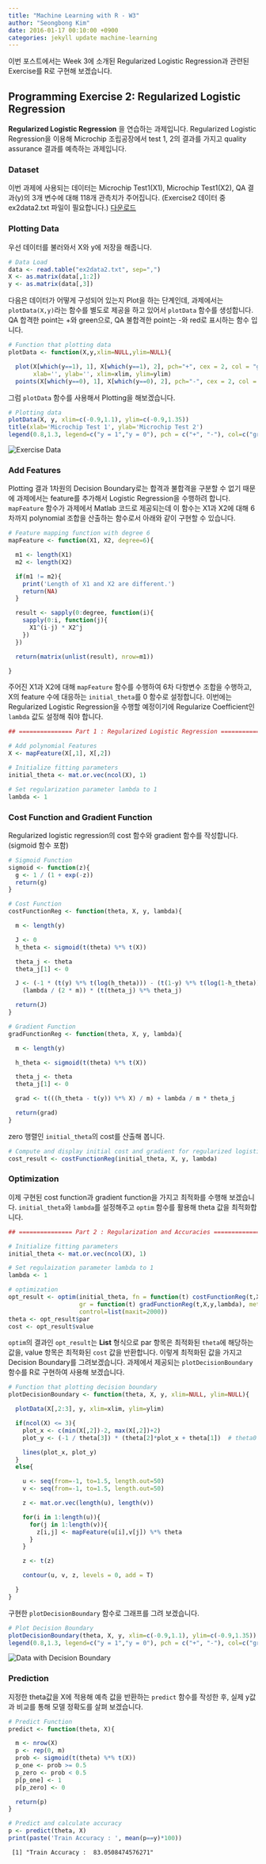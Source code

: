 ```yaml
---
title: "Machine Learning with R - W3"
author: "Seongbong Kim"
date: 2016-01-17 00:10:00 +0900
categories: jekyll update machine-learning
---
```


이번 포스트에서는 Week 3에 소개된 Regularized Logistic Regression과 관련된 Exercise를 R로 구현해 보겠습니다.


## Programming Exercise 2: Regularized Logistic Regression

**Regularized Logistic Regression** 을 연습하는 과제입니다.
 Regularized Logistic Regression을 이용해 Microchip 조립공장에서 test 1, 2의 결과를 가지고 quality assurance 결과를 예측하는 과제입니다.

### Dataset
이번 과제에 사용되는 데이터는 Microchip Test1(X1), Microchip Test1(X2), QA 결과(y)의 3개 변수에 대해 118개 관측치가 주어집니다.
(Exercise2 데이터 중 ex2data2.txt 파일이 필요합니다.)
<a href="http://s3.amazonaws.com/spark-public/ml/exercises/on-demand/machine-learning-ex2.zip">다운로드</a>

### Plotting Data


우선 데이터를 불러와서 X와 y에 저장을 해줍니다.


```r
# Data Load
data <- read.table("ex2data2.txt", sep=",")
X <- as.matrix(data[,1:2])
y <- as.matrix(data[,3])
```

다음은 데이터가 어떻게 구성되어 있는지 Plot을 하는 단계인데, 과제에서는 `plotData(X,y)`라는 함수를 별도로 제공을 하고 있어서 `plotData` 함수를 생성합니다. QA 합격한 point는 +와 green으로, QA 불합격한 point는 -와 red로 표시하는 함수 입니다.

```r
# Function that plotting data
plotData <- function(X,y,xlim=NULL,ylim=NULL){

  plot(X[which(y==1), 1], X[which(y==1), 2], pch="+", cex = 2, col = "green",
       xlab='', ylab='', xlim=xlim, ylim=ylim)
  points(X[which(y==0), 1], X[which(y==0), 2], pch="-", cex = 2, col = "red")}
```

그럼 `plotData` 함수를 사용해서 Plotting을 해보겠습니다.


```r
# Plotting data
plotData(X, y, xlim=c(-0.9,1.1), ylim=c(-0.9,1.35))
title(xlab='Microchip Test 1', ylab='Microchip Test 2')
legend(0.8,1.3, legend=c("y = 1","y = 0"), pch = c("+", "-"), col=c("green", "red"))
```

![Exercise Data](/assets/coursera/machine-learning/ex2/unnamed-chunk-4-1.png)

### Add Features
Plotting 결과 1차원의 Decision Boundary로는 합격과 불합격을 구분할 수 없기 때문에 과제에서는 feature를 추가해서 Logistic Regression을 수행하려 합니다. `mapFeature` 함수가 과제에서 Matlab 코드로 제공되는데 이 함수는 X1과 X2에 대해 6차까지 polynomial 조합을 산출하는 함수로서 아래와 같이 구현할 수 있습니다.


```r
# Feature mapping function with degree 6
mapFeature <- function(X1, X2, degree=6){

  m1 <- length(X1)
  m2 <- length(X2)

  if(m1 != m2){
    print('Length of X1 and X2 are different.')
    return(NA)
  }

  result <- sapply(0:degree, function(i){
    sapply(0:i, function(j){
      X1^(i-j) * X2^j
    })
  })

  return(matrix(unlist(result), nrow=m1))

}
```

주어진 X1과 X2에 대해 `mapFeature` 함수를 수행하여 6차 다항변수 조합을 수행하고, X의 feature 수에 대응하는 `initial_theta`를 0 함수로 설정합니다. 이번에는 Regularized Logistic Regression을 수행할 예정이기에 Regularize Coefficient인 `lambda` 값도 설정해 줘야 합니다.

```r
## =============== Part 1 : Regularized Logistic Regression ===============

# Add polynomial Features
X <- mapFeature(X[,1], X[,2])

# Initialize fitting parameters
initial_theta <- mat.or.vec(ncol(X), 1)

# Set regularization parameter lambda to 1
lambda <- 1
```


### Cost Function and Gradient Function
Regularized logistic regression의 cost 함수와 gradient 함수를 작성합니다. (sigmoid 함수 포함)


```r
# Sigmoid Function
sigmoid <- function(z){
  g <- 1 / (1 + exp(-z))
  return(g)
}

# Cost Function
costFunctionReg <- function(theta, X, y, lambda){

  m <- length(y)

  J <- 0
  h_theta <- sigmoid(t(theta) %*% t(X))

  theta_j <- theta
  theta_j[1] <- 0

  J <- (-1 * (t(y) %*% t(log(h_theta))) - (t(1-y) %*% t(log(1-h_theta))))/m +
    (lambda / (2 * m)) * (t(theta_j) %*% theta_j)

  return(J)
}

# Gradient Function
gradFunctionReg <- function(theta, X, y, lambda){

  m <- length(y)

  h_theta <- sigmoid(t(theta) %*% t(X))

  theta_j <- theta
  theta_j[1] <- 0

  grad <- t(((h_theta - t(y)) %*% X) / m) + lambda / m * theta_j

  return(grad)
}
```

zero 행렬인 `initial_theta`의 cost를 산출해 봅니다.


```r
# Compute and display initial cost and gradient for regularized logistic regression
cost_result <- costFunctionReg(initial_theta, X, y, lambda)
```

### Optimization

이제 구현된 cost function과 gradient function을 가지고 최적화를 수행해 보겠습니다.
`initial_theta`와 `lambda`를 설정해주고 `optim` 함수를 활용해 theta 값을 최적화합니다.


```r
## =============== Part 2 : Regularization and Accuracies ===============

# Initialize fitting parameters
initial_theta <- mat.or.vec(ncol(X), 1)

# Set regulaization parameter lambda to 1
lambda <- 1

# optimization
opt_result <- optim(initial_theta, fn = function(t) costFunctionReg(t,X,y,lambda),
                    gr = function(t) gradFunctionReg(t,X,y,lambda), method="Nelder-Mead",
                    control=list(maxit=2000))
theta <- opt_result$par
cost <- opt_result$value
```

`optim`의 결과인 `opt_result`는 **List** 형식으로 par 항목은 최적화된 `theta`에 해당하는 값을, value 항목은 최적화된 `cost` 값을 반환합니다. 이렇게 최적화된 값을 가지고 Decision Boundary를 그려보겠습니다. 과제에서 제공되는 `plotDecisionBoundary` 함수를 R로 구현하여 사용해 보겠습니다.


```r
# Function that plotting decision boundary
plotDecisionBoundary <- function(theta, X, y, xlim=NULL, ylim=NULL){

  plotData(X[,2:3], y, xlim=xlim, ylim=ylim)

  if(ncol(X) <= 3){
    plot_x <- c(min(X[,2])-2, max(X[,2])+2)
    plot_y <- (-1 / theta[3]) * (theta[2]*plot_x + theta[1])  # theta0 + theta1*x1 + theta2*x2 = 0

    lines(plot_x, plot_y)
  }
  else{

    u <- seq(from=-1, to=1.5, length.out=50)
    v <- seq(from=-1, to=1.5, length.out=50)

    z <- mat.or.vec(length(u), length(v))

    for(i in 1:length(u)){
      for(j in 1:length(v)){
        z[i,j] <- mapFeature(u[i],v[j]) %*% theta
      }
    }

    z <- t(z)

    contour(u, v, z, levels = 0, add = T)

  }
}
```

구현한 `plotDecisionBoundary` 함수로 그래프를 그려 보겠습니다.

```r
# Plot Decision Boundary
plotDecisionBoundary(theta, X, y, xlim=c(-0.9,1.1), ylim=c(-0.9,1.35))
legend(0.8,1.3, legend=c("y = 1","y = 0"), pch = c("+", "-"), col=c("green", "red"))
```

![Data with Decision Boundary](/assets/coursera/machine-learning/ex2/unnamed-chunk-11-1.png)

### Prediction
지정한 theta값을 X에 적용해 예측 값을 반환하는 `predict` 함수를 작성한 후, 실제 y값과 비교를 통해 모델 정확도를 살펴 보겠습니다.

```r
# Predict Function
predict <- function(theta, X){

  m <- nrow(X)
  p <- rep(0, m)
  prob <- sigmoid(t(theta) %*% t(X))
  p_one <- prob >= 0.5
  p_zero <- prob < 0.5
  p[p_one] <- 1  
  p[p_zero] <- 0

  return(p)
}

# Predict and calculate accuracy
p <- predict(theta, X)
print(paste('Train Accuracy : ', mean(p==y)*100))
```


     [1] "Train Accuracy :  83.0508474576271"
